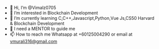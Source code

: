 - 👋 Hi, I’m @Vimalz0705
- 👀 I’m interested in Blockchain Development
- 🌱 I’m currently learning C,C++,Javascript,Python,Vue Js,CS50 Harvard & Blockchain Development
- 💞️ I need a MENTOR to guide me
- 📫 How to reach me Whatsapp at +60125004290 or email at vmurali316@gmail.com

<!---
Vimalz0705/Vimalz0705 is a ✨ special ✨ repository because its `README.md` (this file) appears on your GitHub profile.
You can click the Preview link to take a look at your changes.
--->
